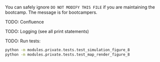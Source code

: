
You can safely ignore `DO NOT MODIFY THIS FILE` if you are maintaining the bootcamp. The message is for bootcampers.

TODO: Confluence

TODO: Logging (see all print statements)

TODO: Run tests:

```bash
python -m modules.private.tests.test_simulation_figure_8
python -m modules.private.tests.test_map_render_figure_8
```
